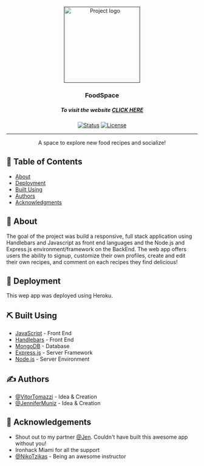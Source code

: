 <p align="center">
  <a href="" rel="noopener">
 <img width=200px height=200px src="https://i.imgur.com/6wj0hh6.jpg" alt="Project logo"></a>
</p>

<h3 align="center">FoodSpace</h3>
<h5 align="center">To visit the website <a href="https://foodspace-vt.herokuapp.com/">CLICK HERE</a></h5>
<div align="center">

  [![Status](https://img.shields.io/badge/status-active-success.svg)]() 
  [![License](https://img.shields.io/badge/license-MIT-blue.svg)](/LICENSE)

</div>

---

<p align="center"> A space to explore new food recipes and socialize!
    <br> 
</p>


## 📝 Table of Contents
- [About](#about)
- [Deployment](#deployment)
- [Built Using](#built_using)
- [Authors](#authors)
- [Acknowledgments](#acknowledgement)

## 🧐 About <a name = "about"></a>
The goal of the project was build a responsive, full stack application using Handlebars and Javascript as front end languages and the Node.js and Express.js environment/framework on the BackEnd. The web app offers users the ability to signup, customize their own profiles, create and edit their own recipes, and comment on each recipes they find delicious!



## 🚀 Deployment <a name = "deployment"></a>
This wep app was deployed using Heroku.

## ⛏️ Built Using <a name = "built_using"></a>
- [JavaScript](https://developer.mozilla.org/en-US/docs/Learn/Getting_started_with_the_web/JavaScript_basics) - Front End
- [Handlebars](https://handlebarsjs.com/) - Front End
- [MongoDB](https://www.mongodb.com/) - Database
- [Express.js](https://expressjs.com/) - Server Framework
- [Node.js](https://nodejs.org/en/) - Server Environment

## ✍️ Authors <a name = "authors"></a>
- [@VitorTomazzi](https://github.com/VitorTomazzi) - Idea & Creation
- [@JenniferMuniz](https://github.com/JenniferRMuniz) - Idea & Creation

## 🎉 Acknowledgements <a name = "acknowledgement"></a>
- Shout out to my partner [@Jen](https://github.com/JenniferRMuniz). Couldn't have built this awesome app without you!
- Ironhack Miami for all the support
- [@NikoTzikas](https://github.com/Tzikas) - Being an awesome instructor
